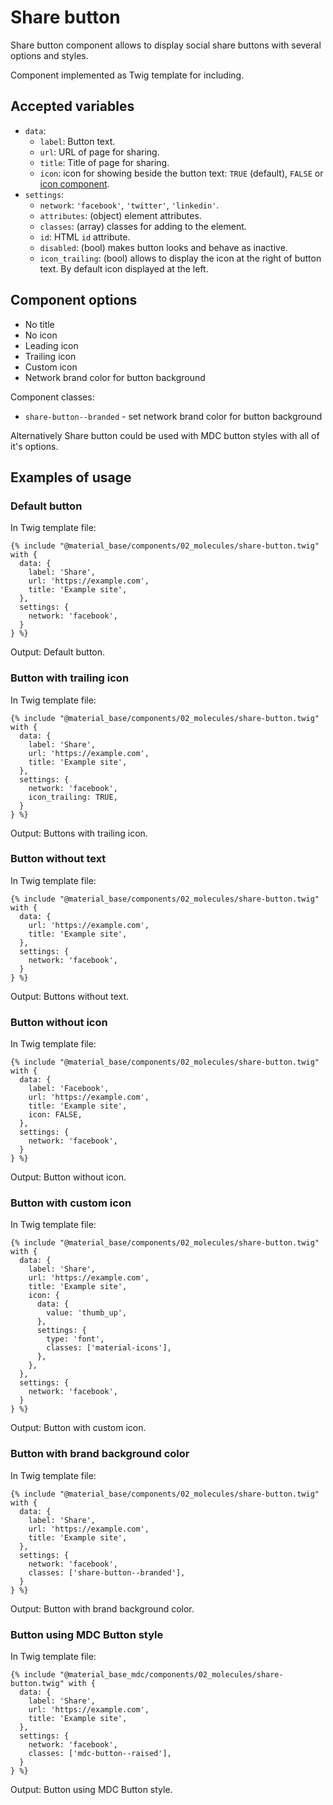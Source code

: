 Share button
============

Share button component allows to display social share buttons with several options and styles.

Component implemented as Twig template for including.

Accepted variables
------------------

- `data`:
    - `label`: Button text.
    - `url`: URL of page for sharing.
    - `title`: Title of page for sharing.
    - `icon`: icon for showing beside the button text: `TRUE` (default), `FALSE` or [icon component](icon.md).
- `settings`:
    - `network`: `'facebook'`, `'twitter'`, `'linkedin'`.
    - `attributes`: (object) element attributes.
    - `classes`: (array) classes for adding to the element.
    - `id`: HTML `id` attribute.
    - `disabled`: (bool) makes button looks and behave as inactive.
    - `icon_trailing`: (bool) allows to display the icon at the right of button text. By default icon displayed at the left.

Component options
-----------------

* No title
* No icon
* Leading icon
* Trailing icon
* Custom icon
* Network brand color for button background

Component classes:

* `share-button--branded` - set network brand color for button background

Alternatively Share button could be used with MDC button styles with all of it's options.

Examples of usage
-----------------

### Default button

In Twig template file:

~~~
{% include "@material_base/components/02_molecules/share-button.twig" with {
  data: {
    label: 'Share',
    url: 'https://example.com',
    title: 'Example site',
  },
  settings: {
    network: 'facebook',
  }
} %}
~~~

Output: Default button.

### Button with trailing icon

In Twig template file:

~~~
{% include "@material_base/components/02_molecules/share-button.twig" with {
  data: {
    label: 'Share',
    url: 'https://example.com',
    title: 'Example site',
  },
  settings: {
    network: 'facebook',
    icon_trailing: TRUE,
  }
} %}
~~~

Output: Buttons with trailing icon.

### Button without text

In Twig template file:

~~~
{% include "@material_base/components/02_molecules/share-button.twig" with {
  data: {
    url: 'https://example.com',
    title: 'Example site',
  },
  settings: {
    network: 'facebook',
  }
} %}
~~~

Output: Buttons without text.

### Button without icon

In Twig template file:

~~~
{% include "@material_base/components/02_molecules/share-button.twig" with {
  data: {
    label: 'Facebook',
    url: 'https://example.com',
    title: 'Example site',
    icon: FALSE,
  },
  settings: {
    network: 'facebook',
  }
} %}
~~~

Output: Button without icon.

### Button with custom icon

In Twig template file:

~~~
{% include "@material_base/components/02_molecules/share-button.twig" with {
  data: {
    label: 'Share',
    url: 'https://example.com',
    title: 'Example site',
    icon: {
      data: {
        value: 'thumb_up',
      },
      settings: {
        type: 'font',
        classes: ['material-icons'],
      },
    },
  },
  settings: {
    network: 'facebook',
  }
} %}
~~~

Output: Button with custom icon.

### Button with brand background color

In Twig template file:

~~~
{% include "@material_base/components/02_molecules/share-button.twig" with {
  data: {
    label: 'Share',
    url: 'https://example.com',
    title: 'Example site',
  },
  settings: {
    network: 'facebook',
    classes: ['share-button--branded'],
  }
} %}
~~~

Output: Button with brand background color.

### Button using MDC Button style

In Twig template file:

~~~
{% include "@material_base_mdc/components/02_molecules/share-button.twig" with {
  data: {
    label: 'Share',
    url: 'https://example.com',
    title: 'Example site',
  },
  settings: {
    network: 'facebook',
    classes: ['mdc-button--raised'],
  }
} %}
~~~

Output: Button using MDC Button style.
